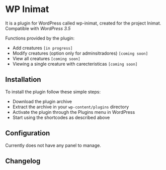 WP Inimat
=========

It is a plugin for WordPress called wp-inimat, created for the project Inimat. Compatible with *WordPress 3.5*

Functions provided by the plugin:

* Add creatures `[in progress]`
* Modify creatures (option only for adminsitradores) `[coming soon]`
* View all creatures `[coming soon]`
* Viewing a single creature with carecteristicas `[coming soon]`

## Installation

To install the plugin follow these simple steps:

* Download the plugin archive
* Extract the archive in your `wp-content/plugins` directory
* Activate the plugin through the Plugins menu in WordPress
* Start using the shortcodes as described above

## Configuration

Currently does not have any panel to manage.

## Changelog
